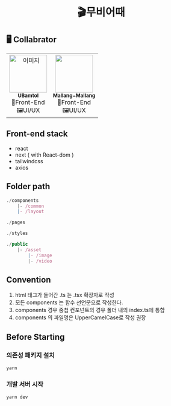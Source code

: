 <h1 align="center"> 🎬무비어때 </h1>

## 🖥️ Collabrator

<table align="center">
  <tr>
    <td align="center"><a href="https://github.com/UBamtol"><img src="https://avatars.githubusercontent.com/u/98325285?v=4" width="100px;" alt="이미지"/><br /><sub><b>UBamtol</b></sub></a><br />🦄Front-End<br/>
    🖼️UI/UX</td>
    <td align="center"><a href="https://github.com/Mallang-Mallang"><img src="https://avatars.githubusercontent.com/u/70959328?v=4" width="100px;" alt=""/><br /><sub><b>Mallang-Mallang</b></sub></a><br />🦄Front-End<br/>🖼️UI/UX</td>
  </tr>
</table>

## Front-end stack

- react
- next ( with React-dom )
  <!-- - recoil -->
- tailwindcss
- axios
<!-- - swr -->

## Folder path

```js
./components
    |- /common
    |- /layout

./pages

./styles

./public
    |- /asset
        |- /image
        |- /video

```

## Convention

1. html 태그가 들어간 .ts 는 .tsx 확장자로 작성
2. 모든 components 는 함수 선언문으로 작성한다.
3. components 경우 중첩 컨포넌트의 경우 폴더 내의 index.ts에 통합
4. components 의 파일명은 UpperCamelCase로 작성 권장

## Before Starting

### 의존성 패키지 설치

```
yarn
```

### 개발 서버 시작

```
yarn dev
```
